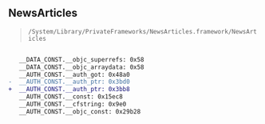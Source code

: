 ## NewsArticles

> `/System/Library/PrivateFrameworks/NewsArticles.framework/NewsArticles`

```diff

   __DATA_CONST.__objc_superrefs: 0x58
   __DATA_CONST.__objc_arraydata: 0x58
   __AUTH_CONST.__auth_got: 0x48a0
-  __AUTH_CONST.__auth_ptr: 0x3bd0
+  __AUTH_CONST.__auth_ptr: 0x3bb8
   __AUTH_CONST.__const: 0x15ec8
   __AUTH_CONST.__cfstring: 0x9e0
   __AUTH_CONST.__objc_const: 0x29b28

```
